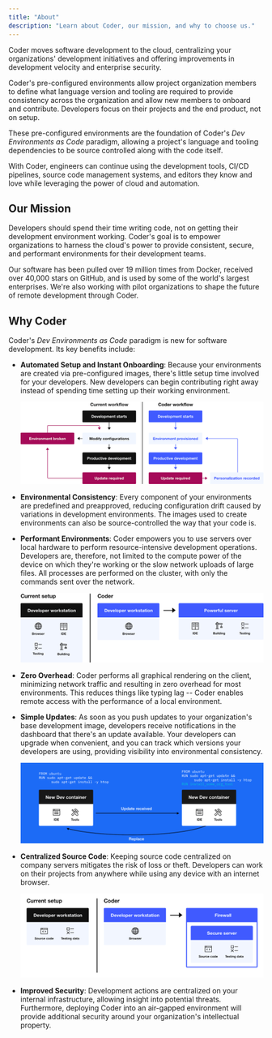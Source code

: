 ```yaml
---
title: "About"
description: "Learn about Coder, our mission, and why to choose us."
---
```


Coder moves software development to the cloud, centralizing your organizations'
development initiatives and offering improvements in development velocity and
enterprise security.

Coder's pre-configured environments allow project organization members to define
what language version and tooling are required to provide consistency across the
organization and allow new members to onboard and contribute. Developers focus
on their projects and the end product, not on setup.

These pre-configured environments are the foundation of Coder's *Dev
Environments as Code* paradigm, allowing a project's language and tooling
dependencies to be source controlled along with the code itself.

With Coder, engineers can continue using the development tools, CI/CD pipelines,
source code management systems, and editors they know and love while leveraging
the power of cloud and automation.

## Our Mission

Developers should spend their time writing code, not on getting their
development environment working. Coder's goal is to empower organizations to
harness the cloud's power to provide consistent, secure, and performant
environments for their development teams.

Our software has been pulled over 19 million times from Docker, received over
40,000 stars on GitHub, and is used by some of the world's largest enterprises.
We're also working with pilot organizations to shape the future of remote
development through Coder.

## Why Coder

Coder's *Dev Environments as Code* paradigm is new for software development. Its
key benefits include:

- **Automated Setup and Instant Onboarding**: Because your environments are
  created via pre-configured images, there's little setup time involved for your
  developers. New developers can begin contributing right away instead of
  spending time setting up their working environment.

  ![Onboarding](assets/onboard.png)

- **Environmental Consistency**: Every component of your environments are
  predefined and preapproved, reducing configuration drift caused by variations
  in development environments. The images used to create environments can also
  be source-controlled the way that your code is.

- **Performant Environments**: Coder empowers you to use servers over local
  hardware to perform resource-intensive development operations. Developers are,
  therefore, not limited to the compute power of the device on which they're
  working or the slow network uploads of large files. All processes are
  performed on the cluster, with only the commands sent over the network.

  ![Performance](assets/performance.png)

- **Zero Overhead**: Coder performs all graphical rendering on the client,
  minimizing network traffic and resulting in zero overhead for most
  environments. This reduces things like typing lag -- Coder enables remote
  access with the performance of a local environment.

- **Simple Updates**: As soon as you push updates to your organization's base
  development image, developers receive notifications in the dashboard that
  there's an update available. Your developers can upgrade when convenient, and
  you can track which versions your developers are using, providing visibility
  into environmental consistency.

  ![Updates](assets/update.png)

- **Centralized Source Code**: Keeping source code centralized on company
  servers mitigates the risk of loss or theft. Developers can work on their
  projects from anywhere while using any device with an internet browser.

  ![Security](assets/firewall.png)

- **Improved Security**: Development actions are centralized on your internal
  infrastructure, allowing insight into potential threats. Furthermore,
  deploying Coder into an air-gapped environment will provide additional
  security around your organization's intellectual property.
